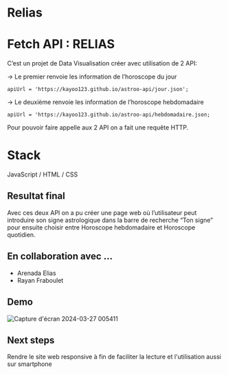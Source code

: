 ﻿# Relias
# Fetch API : RELIAS

C’est un projet de Data Visualisation créer avec utilisation de 2 API:

-> Le premier renvoie les information de l’horoscope du jour

    apiUrl = 'https://kayoo123.github.io/astroo-api/jour.json';
          

-> Le deuxième renvoie les information de l’horoscope hebdomadaire

    apiUrl = 'https://kayoo123.github.io/astroo-api/hebdomadaire.json;

 Pour pouvoir faire appelle aux 2 API on a fait une requête HTTP.

# Stack

JavaScript / HTML / CSS

## Resultat final

Avec ces deux API on a pu créer une page web où l’utilisateur peut introduire son signe astrologique dans la barre de recherche “Ton signe” pour  ensuite choisir entre Horoscope hebdomadaire et Horoscope quotidien. 

## En collaboration avec ...
- Arenada Elias
- Rayan Fraboulet

## Demo

![Capture d'écran 2024-03-27 005411](https://github.com/StevanyF/Relias/assets/146748030/aec1dd1b-67c0-42df-be12-5f540dd835f0)


## Next steps
Rendre le site web responsive à fin de faciliter la lecture et l'utilisation aussi sur smartphone 

